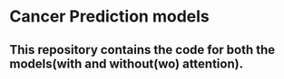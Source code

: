 # Cancer Prediction models

## This repository contains the code for both the models(with and without(wo) attention).
